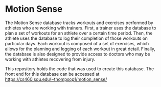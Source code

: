 # Motion Sense
The Motion Sense database tracks workouts and exercises performed by athletes who are working with trainers. First, a trainer uses the database to plan a set of workouts for an athlete over a certain time period. Then, the athlete uses the database to log their completion of those workouts on particular days. Each workout is composed of a set of exercises, which allows for the planning and logging of each workout in great detail. Finally, the database is also designed to provide access to doctors who may be working with athletes recovering from injury.

This repository holds the code that was used to create this database. The front end for this database can be accessed at https://cs460.sou.edu/~thompsop1/motion_sense/
